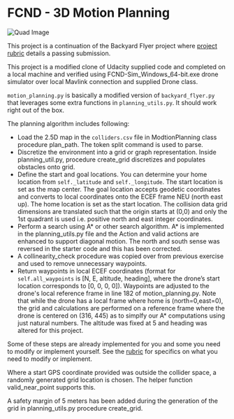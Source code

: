 # FCND - 3D Motion Planning
![Quad Image](./misc/enroute.png)



This project is a continuation of the Backyard Flyer project where [project rubric](https://review.udacity.com/#!/rubrics/1534/view) details a passing submission.

This project is a modified clone of Udacity supplied code and completed on a local machine and verified using FCND-Sim_Windows_64-bit.exe drone simulator over local Mavlink
connection and supplied Drone class.

`motion_planning.py` is basically a modified version of `backyard_flyer.py` that leverages some extra functions in `planning_utils.py`. It should work right out of the box.  

The planning algorithm includes following:

- Load the 2.5D map in the `colliders.csv` file in ModtionPlanning class procedure plan_path. The token split command is used to parse.
- Discretize the environment into a grid or graph representation. Inside planning_util.py, procedure create_grid discretizes and populates obstacles onto grid.
- Define the start and goal locations. You can determine your home location from `self._latitude` and `self._longitude`. The start location is set as the map center. The goal location accepts geodetic coordinates and converts to local coordinates onto the ECEF frame NEU (north east up).  The home location is set as the start location.  The collision data grid dimensions are translated such that the origin starts at (0,0) and only the 1st quadrant is used i.e. positive north and east integer coordinates.
- Perform a search using A* or other search algorithm. A* is implemented in the planning_utils.py file and the Action and valid actions are enhanced to support diagonal motion.  The north and south sense was reversed in the starter code and this has been corrected.
- A collinearity_check procedure was copied over from previous exercise and used to remove unnecessary waypoints.
- Return waypoints in local ECEF coordinates (format for `self.all_waypoints` is [N, E, altitude, heading], where the drone’s start location corresponds to [0, 0, 0, 0]). Waypoints are adjusted to the drone's local reference frame in line 182 of motion_planning.py.  Note that while the drone has a local frame where home is (north=0,east=0), the grid and calculations are performed on a reference frame where the drone is centered on (316, 445) as to simplfy our A* computations using just natural numbers. The altitude was fixed at 5 and heading was altered for this project.

Some of these steps are already implemented for you and some you need to modify or implement yourself.  See the [rubric](https://review.udacity.com/#!/rubrics/1534/view) for specifics on what you need to modify or implement.

Where a start GPS coordinate provided was outside the collider space, a randomly generated grid location is chosen.  The helper function valid_near_point supports this.

A safety margin of 5 meters has been added during the generation of the grid in planning_utils.py procedure create_grid.

